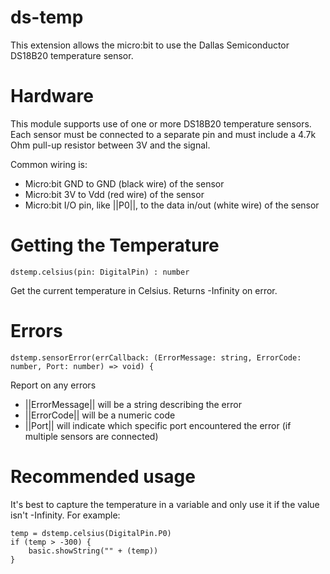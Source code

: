 # ds-temp

This extension allows the micro:bit to use the Dallas Semiconductor DS18B20 temperature sensor.

# Hardware

This module supports use of one or more DS18B20 temperature sensors.  Each sensor must be connected to a separate pin and must include a 4.7k Ohm pull-up resistor between 3V and the signal. 

Common wiring is:

- Micro:bit GND to GND (black wire) of the sensor
- Micro:bit 3V to Vdd (red wire) of the sensor
- Micro:bit I/O pin, like ||P0||, to the data in/out (white wire) of the sensor

# Getting the Temperature

```sig
dstemp.celsius(pin: DigitalPin) : number 
```

Get the current temperature in Celsius.  Returns -Infinity on error.
# Errors


```sig
dstemp.sensorError(errCallback: (ErrorMessage: string, ErrorCode: number, Port: number) => void) { 
```

Report on any errors

- ||ErrorMessage|| will be a string describing the error
- ||ErrorCode|| will be a numeric code
- ||Port|| will indicate which specific port encountered the error (if multiple sensors are connected)

# Recommended usage

It's best to capture the temperature in a variable and only use it if the value isn't -Infinity.  For example:

```block
temp = dstemp.celsius(DigitalPin.P0)
if (temp > -300) {
    basic.showString("" + (temp))
}
```


<script src="https://makecode.com/gh-pages-embed.js"></script>
<script>makeCodeRender("{{ site.makecode.home_url }}", "{{ site.github.owner_name }}/{{ site.github.repository_name }}");</script>
